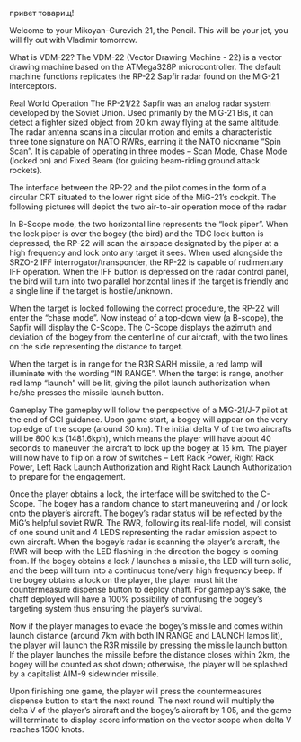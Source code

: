 привет товарищ!

Welcome to your Mikoyan-Gurevich 21, the Pencil.
This will be your jet, you will fly out with Vladimir tomorrow.

What is VDM-22?
The VDM-22 (Vector Drawing Machine - 22) is a vector drawing machine based on the ATMega328P microcontroller. The default machine functions replicates the RP-22 Sapfir radar found on the MiG-21 interceptors. 

Real World Operation
The RP-21/22 Sapfir was an analog radar system developed by the Soviet Union. Used primarily by the MiG-21 Bis, it can detect a fighter sized object from 20 km away flying at the same altitude. The radar antenna scans in a circular motion and emits a characteristic three tone signature on NATO RWRs, earning it the NATO nickname “Spin Scan”. It is capable of operating in three modes – Scan Mode, Chase Mode (locked on) and Fixed Beam (for guiding beam-riding ground attack rockets). 

The interface between the RP-22 and the pilot comes in the form of a circular CRT situated to the lower right side of the MiG-21’s cockpit. The following pictures will depict the two air-to-air operation mode of the radar 

In B-Scope mode, the two horizontal line represents the “lock piper”. When the lock piper is over the bogey (the bird) and the TDC lock button is depressed, the RP-22 will scan the airspace designated by the piper at a high frequency and lock onto any target it sees. 
When used alongside the SRZO-2 IFF interrogator/transponder, the RP-22 is capable of rudimentary IFF operation. When the IFF button is depressed on the radar control panel, the bird will turn into two parallel horizontal lines if the target is friendly and a single line if the target is hostile/unknown. 

When the target is locked following the correct procedure, the RP-22 will enter the “chase mode”. Now instead of a top-down view (a B-scope), the Sapfir will display the C-Scope. The C-Scope displays the azimuth and deviation of the bogey from the centerline of our aircraft, with the two lines on the side representing the distance to target.

When the target is in range for the R3R SARH missile, a red lamp will illuminate with the wording “IN RANGE”. When the target is range, another red lamp “launch” will be lit, giving the pilot launch authorization when he/she presses the missile launch button. 

Gameplay
The gameplay will follow the perspective of a MiG-21/J-7 pilot at the end of GCI guidance. Upon game start, a bogey will appear on the very top edge of the scope (around 30 km). The initial delta V of the two aircrafts will be 800 kts (1481.6kph), which means the player will have about 40 seconds to maneuver the aircraft to lock up the bogey at 15 km. The player will now have to flip on a row of switches – Left Rack Power, Right Rack Power, Left Rack Launch Authorization and Right Rack Launch Authorization to prepare for the engagement. 

Once the player obtains a lock, the interface will be switched to the C-Scope. The bogey has a random chance to start maneuvering and / or lock onto the player’s aircraft. The bogey’s radar status will be reflected by the MiG’s helpful soviet RWR. The RWR, following its real-life model, will consist of one sound unit and 4 LEDS representing the radar emission aspect to own aircraft. When the bogey’s radar is scanning the player’s aircraft, the RWR will beep with the LED flashing in the direction the bogey is coming from. If the bogey obtains a lock / launches a missile, the LED will turn solid, and the beep will turn into a continuous tone/very high frequency beep.  If the bogey obtains a lock on the player, the player must hit the countermeasure dispense button to deploy chaff. For gameplay’s sake, the chaff deployed will have a 100% possibility of confusing the bogey’s targeting system thus ensuring the player’s survival. 

Now if the player manages to evade the bogey’s missile and comes within launch distance (around 7km with both IN RANGE and LAUNCH lamps lit), the player will launch the R3R missile by pressing the missile launch button. If the player launches the missile before the distance closes within 2km, the bogey will be counted as shot down; otherwise, the player will be splashed by a capitalist AIM-9 sidewinder missile. 

Upon finishing one game, the player will press the countermeasures dispense button to start the next round. The next round will multiply the delta V of the player’s aircraft and the bogey’s aircraft by 1.05, and the game will terminate to display score information on the vector scope when delta V reaches 1500 knots. 

